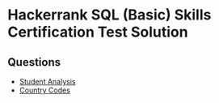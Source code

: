 # Hackerrank SQL (Basic) Skills Certification Test Solution

## Questions
- [Student Analysis](student-analysis.sql)
- [Country Codes](country-codes.sql)
